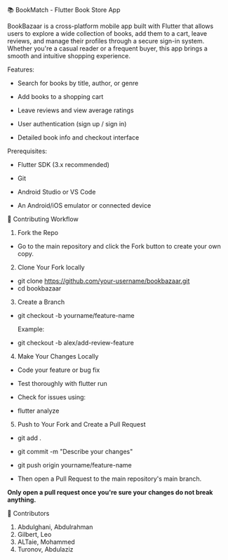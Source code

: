 📚 BookMatch - Flutter Book Store App

BookBazaar is a cross-platform mobile app built with Flutter that allows users to explore a wide collection of books, add them to a cart, leave reviews, and manage their profiles through a secure sign-in system. Whether you're a casual reader or a frequent buyer, this app brings a smooth and intuitive shopping experience.

 Features:

- Search for books by title, author, or genre

- Add books to a shopping cart

- Leave reviews and view average ratings

- User authentication (sign up / sign in)

- Detailed book info and checkout interface




Prerequisites:

- Flutter SDK (3.x recommended)

- Git

- Android Studio or VS Code

- An Android/iOS emulator or connected device


🌱 Contributing Workflow

1. Fork the Repo

- Go to the main repository and click the Fork button to create your own copy.

2. Clone Your Fork locally

- git clone https://github.com/your-username/bookbazaar.git
- cd bookbazaar

3. Create a Branch

- git checkout -b yourname/feature-name

  Example:

- git checkout -b alex/add-review-feature

4. Make Your Changes Locally

- Code your feature or bug fix

- Test thoroughly with flutter run

- Check for issues using:

- flutter analyze

5. Push to Your Fork and Create a Pull Request

- git add .
- git commit -m "Describe your changes"
- git push origin yourname/feature-name

- Then open a Pull Request to the main repository's main branch.

**Only open a pull request once you're sure your changes do not break anything.**


👥 Contributors

1. Abdulghani, Abdulrahman
2. Gilbert, Leo
3. ALTaie, Mohammed
4. Turonov, Abdulaziz



